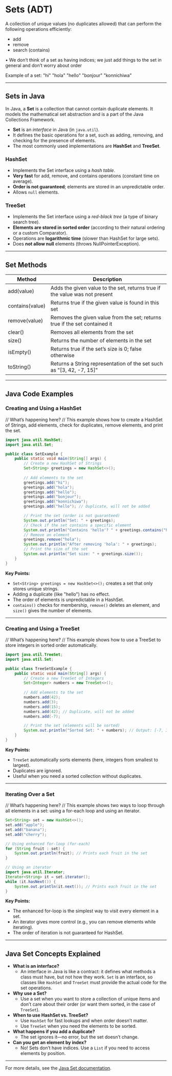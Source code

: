 # Sets (ADT)

A collection of unique values (no duplicates allowed)
that can perform the following operations efficiently:
- add
- remove
- search (contains)

• We don’t think of a set as having indices; we just add
things to the set in general and don’t worry about
order

Example of a set:
"hi"
"hola"
"hello"
"bonjour"
"konnichiwa"

---

## Sets in Java

In Java, a **Set** is a collection that cannot contain duplicate elements. It models the mathematical set abstraction and is a part of the Java Collections Framework.

- **Set** is an *interface* in Java (in `java.util`).
- It defines the basic operations for a set, such as adding, removing, and checking for the presence of elements.
- The most commonly used implementations are **HashSet** and **TreeSet**.

### HashSet
- Implements the Set interface using a *hash table*.
- **Very fast** for add, remove, and contains operations (constant time on average).
- **Order is not guaranteed**; elements are stored in an unpredictable order.
- Allows `null` elements.

### TreeSet
- Implements the Set interface using a *red-black tree* (a type of binary search tree).
- **Elements are stored in sorted order** (according to their natural ordering or a custom Comparator).
- Operations are **logarithmic time** (slower than HashSet for large sets).
- Does **not allow null** elements (throws NullPointerException).

---

## Set Methods

| Method         | Description                                                                 |
|---------------|-----------------------------------------------------------------------------|
| add(value)    | Adds the given value to the set, returns true if the value was not present  |
| contains(value)| Returns true if the given value is found in this set                        |
| remove(value) | Removes the given value from the set; returns true if the set contained it  |
| clear()       | Removes all elements from the set                                           |
| size()        | Returns the number of elements in the set                                   |
| isEmpty()     | Returns true if the set’s size is 0; false otherwise                        |
| toString()    | Returns a String representation of the set such as "[3, 42, -7, 15]"        |

---

## Java Code Examples

### Creating and Using a HashSet

// What’s happening here?
// This example shows how to create a HashSet of Strings, add elements, check for duplicates, remove elements, and print the set.

```java
import java.util.HashSet;
import java.util.Set;

public class SetExample {
    public static void main(String[] args) {
        // Create a new HashSet of Strings
        Set<String> greetings = new HashSet<>();
        
        // Add elements to the set
        greetings.add("hi");
        greetings.add("hola");
        greetings.add("hello");
        greetings.add("bonjour");
        greetings.add("konnichiwa");
        greetings.add("hello"); // Duplicate, will not be added

        // Print the set (order is not guaranteed)
        System.out.println("Set: " + greetings);
        // Check if the set contains a specific element
        System.out.println("Contains 'hello'? " + greetings.contains("hello"));
        // Remove an element
        greetings.remove("hola");
        System.out.println("After removing 'hola': " + greetings);
        // Print the size of the set
        System.out.println("Set size: " + greetings.size());
    }
}
```

**Key Points:**
- `Set<String> greetings = new HashSet<>();` creates a set that only stores unique strings.
- Adding a duplicate (like "hello") has no effect.
- The order of elements is unpredictable in a HashSet.
- `contains()` checks for membership, `remove()` deletes an element, and `size()` gives the number of elements.

---

### Creating and Using a TreeSet

// What’s happening here?
// This example shows how to use a TreeSet to store integers in sorted order automatically.

```java
import java.util.TreeSet;
import java.util.Set;

public class TreeSetExample {
    public static void main(String[] args) {
        // Create a new TreeSet of Integers
        Set<Integer> numbers = new TreeSet<>();
        
        // Add elements to the set
        numbers.add(42);
        numbers.add(3);
        numbers.add(15);
        numbers.add(42); // Duplicate, will not be added
        numbers.add(-7);

        // Print the set (elements will be sorted)
        System.out.println("Sorted Set: " + numbers); // Output: [-7, 3, 15, 42]
    }
}
```

**Key Points:**
- `TreeSet` automatically sorts elements (here, integers from smallest to largest).
- Duplicates are ignored.
- Useful when you need a sorted collection without duplicates.

---

### Iterating Over a Set

// What’s happening here?
// This example shows two ways to loop through all elements in a set: using a for-each loop and using an iterator.

```java
Set<String> set = new HashSet<>();
set.add("apple");
set.add("banana");
set.add("cherry");

// Using enhanced for-loop (for-each)
for (String fruit : set) {
    System.out.println(fruit); // Prints each fruit in the set
}

// Using an iterator
import java.util.Iterator;
Iterator<String> it = set.iterator();
while (it.hasNext()) {
    System.out.println(it.next()); // Prints each fruit in the set
}
```

**Key Points:**
- The enhanced for-loop is the simplest way to visit every element in a set.
- An iterator gives more control (e.g., you can remove elements while iterating).
- The order of iteration is not guaranteed for HashSet.

---

## Java Set Concepts Explained

- **What is an interface?**
  - An interface in Java is like a contract: it defines what methods a class must have, but not how they work. `Set` is an interface, so classes like `HashSet` and `TreeSet` must provide the actual code for the set operations.
- **Why use a Set?**
  - Use a set when you want to store a collection of unique items and don’t care about their order (or want them sorted, in the case of `TreeSet`).
- **When to use HashSet vs. TreeSet?**
  - Use `HashSet` for fast lookups and when order doesn’t matter.
  - Use `TreeSet` when you need the elements to be sorted.
- **What happens if you add a duplicate?**
  - The set ignores it—no error, but the set doesn’t change.
- **Can you get an element by index?**
  - No! Sets don’t have indices. Use a `List` if you need to access elements by position.

---

For more details, see the [Java Set documentation](https://docs.oracle.com/javase/8/docs/api/java/util/Set.html).

